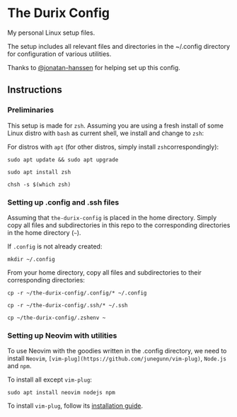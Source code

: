 # The Durix Config

My personal Linux setup files.

The setup includes all relevant files and directories in the ~/.config directory for configuration of various utilities.

Thanks to [@jonatan-hanssen](https://github.com/jonatan-hanssen) for helping set up this config.

## Instructions

### Preliminaries

This setup is made for `zsh`. Assuming you are using a fresh install of some Linux distro with `bash` as current shell, we install and change to `zsh`:

For distros with `apt` (for other distros, simply install `zsh`correspondingly):
    
    sudo apt update && sudo apt upgrade

    sudo apt install zsh

    chsh -s $(which zsh)

### Setting up .config and .ssh files

Assuming that `the-durix-config` is placed in the home directory. Simply copy all files and subdirectories in this repo to the corresponding directories in the home directory (`~`).

If `.config` is not already created:

    mkdir ~/.config

From your home directory, copy all files and subdirectories to their corresponding directories:

    cp -r ~/the-durix-config/.config/* ~/.config
    
    cp -r ~/the-durix-config/.ssh/* ~/.ssh
    
    cp ~/the-durix-config/.zshenv ~

### Setting up Neovim with utilities

To use Neovim with the goodies written in the .config directory, we need to install `Neovim`, `[vim-plug](https://github.com/junegunn/vim-plug)`, `Node.js` and `npm`.

To install all except `vim-plug`:

    sudo apt install neovim nodejs npm

To install `vim-plug`, follow its [installation guide](https://github.com/junegunn/vim-plug).
